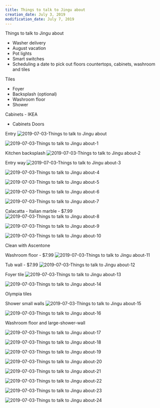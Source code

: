 ```yaml
---
title: Things to talk to Jingu about
creation_date: July 3, 2019
modification_date: July 7, 2019
---
```



Things to talk to Jingu about

- Washer delivery
- August vacation
- Pot lights
- Smart switches
- Scheduling a date to pick out floors countertops, cabinets, washroom and tiles

Tiles
- Foyer
- Backsplash (optional)
- Washroom floor
- Shower

Cabinets - IKEA
- Cabinets Doors

Entry 
![2019-07-03-Things to talk to Jingu about](images/2019-07-03-Things%20to%20talk%20to%20Jingu%20about.jpeg)

![2019-07-03-Things to talk to Jingu about-1](images/2019-07-03-Things%20to%20talk%20to%20Jingu%20about-1.jpeg)

Kitchen backsplash 
![2019-07-03-Things to talk to Jingu about-2](images/2019-07-03-Things%20to%20talk%20to%20Jingu%20about-2.jpeg)

Entry way 
![2019-07-03-Things to talk to Jingu about-3](images/2019-07-03-Things%20to%20talk%20to%20Jingu%20about-3.jpeg)

![2019-07-03-Things to talk to Jingu about-4](images/2019-07-03-Things%20to%20talk%20to%20Jingu%20about-4.jpeg)

![2019-07-03-Things to talk to Jingu about-5](images/2019-07-03-Things%20to%20talk%20to%20Jingu%20about-5.jpeg)

![2019-07-03-Things to talk to Jingu about-6](images/2019-07-03-Things%20to%20talk%20to%20Jingu%20about-6.jpeg)

![2019-07-03-Things to talk to Jingu about-7](images/2019-07-03-Things%20to%20talk%20to%20Jingu%20about-7.jpeg)

Calacatta - Italian marble - $7.99
![2019-07-03-Things to talk to Jingu about-8](images/2019-07-03-Things%20to%20talk%20to%20Jingu%20about-8.jpeg)

![2019-07-03-Things to talk to Jingu about-9](images/2019-07-03-Things%20to%20talk%20to%20Jingu%20about-9.jpeg)

![2019-07-03-Things to talk to Jingu about-10](images/2019-07-03-Things%20to%20talk%20to%20Jingu%20about-10.jpeg)

Clean with Ascentone

Washroom floor - $7.99
![2019-07-03-Things to talk to Jingu about-11](images/2019-07-03-Things%20to%20talk%20to%20Jingu%20about-11.jpeg)

Tub wall - $7.99
![2019-07-03-Things to talk to Jingu about-12](images/2019-07-03-Things%20to%20talk%20to%20Jingu%20about-12.jpeg)

Foyer tile
![2019-07-03-Things to talk to Jingu about-13](images/2019-07-03-Things%20to%20talk%20to%20Jingu%20about-13.jpeg)

![2019-07-03-Things to talk to Jingu about-14](images/2019-07-03-Things%20to%20talk%20to%20Jingu%20about-14.jpeg)

Olympia tiles

Shower small walls
![2019-07-03-Things to talk to Jingu about-15](images/2019-07-03-Things%20to%20talk%20to%20Jingu%20about-15.jpeg)

![2019-07-03-Things to talk to Jingu about-16](images/2019-07-03-Things%20to%20talk%20to%20Jingu%20about-16.jpeg)

Washroom floor and large-shower-wall

![2019-07-03-Things to talk to Jingu about-17](images/2019-07-03-Things%20to%20talk%20to%20Jingu%20about-17.jpeg)

![2019-07-03-Things to talk to Jingu about-18](images/2019-07-03-Things%20to%20talk%20to%20Jingu%20about-18.jpeg)

![2019-07-03-Things to talk to Jingu about-19](images/2019-07-03-Things%20to%20talk%20to%20Jingu%20about-19.jpeg)

![2019-07-03-Things to talk to Jingu about-20](images/2019-07-03-Things%20to%20talk%20to%20Jingu%20about-20.jpeg)

![2019-07-03-Things to talk to Jingu about-21](images/2019-07-03-Things%20to%20talk%20to%20Jingu%20about-21.jpeg)

![2019-07-03-Things to talk to Jingu about-22](images/2019-07-03-Things%20to%20talk%20to%20Jingu%20about-22.jpeg)

![2019-07-03-Things to talk to Jingu about-23](images/2019-07-03-Things%20to%20talk%20to%20Jingu%20about-23.jpeg)

![2019-07-03-Things to talk to Jingu about-24](images/2019-07-03-Things%20to%20talk%20to%20Jingu%20about-24.jpeg)

